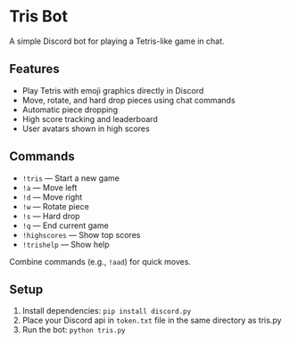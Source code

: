 # Tris Bot

A simple Discord bot for playing a Tetris-like game in chat.

## Features

- Play Tetris with emoji graphics directly in Discord
- Move, rotate, and hard drop pieces using chat commands
- Automatic piece dropping
- High score tracking and leaderboard
- User avatars shown in high scores

## Commands

- `!tris` — Start a new game
- `!a` — Move left
- `!d` — Move right
- `!w` — Rotate piece
- `!s` — Hard drop
- `!q` — End current game
- `!highscores` — Show top scores
- `!trishelp` — Show help

Combine commands (e.g., `!aad`) for quick moves.

## Setup

1. Install dependencies: `pip install discord.py`
2. Place your Discord api in `token.txt` file in the same directory as tris.py
3. Run the bot: `python tris.py`
